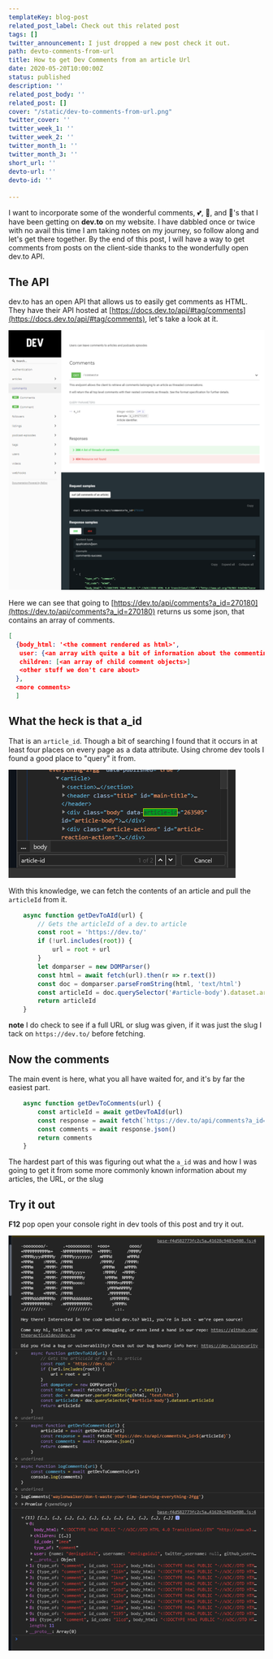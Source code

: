 ```yaml
---
templateKey: blog-post
related_post_label: Check out this related post
tags: []
twitter_announcement: I just dropped a new post check it out.
path: devto-comments-from-url
title: How to get Dev Comments from an article Url
date: 2020-05-20T10:00:00Z
status: published
description: ''
related_post_body: ''
related_post: []
cover: "/static/dev-to-comments-from-url.png"
twitter_cover: ''
twitter_week_1: ''
twitter_week_2: ''
twitter_month_1: ''
twitter_month_3: ''
short_url: ''
devto-url: ''
devto-id: ''

---
```

I want to incorporate some of the wonderful comments, 💕, 🦄, and 🔖's that I have been getting on **dev.to** on my website.  I have dabbled once or twice with no avail this time I am taking notes on my journey, so follow along and let's get there together.  By the end of this post, I will have a way to get comments from posts on the client-side thanks to the wonderfully open dev.to API.

## The API

dev.to has an open API that allows us to easily get comments as HTML.  They have their API hosted at [https://docs.dev.to/api/#tag/comments](https://docs.dev.to/api/#tag/comments), let's take a look at it.

![](/static/dev-to-api-comments.png)

Here we can see that going to [https://dev.to/api/comments?a_id=270180](https://dev.to/api/comments?a_id=270180) returns us some json, that contains an array of comments.

``` json
[
  {body_html: '<the comment rendered as html>',
   user: {<an array with quite a bit of information about the commenting user>},
   children: [<an array of child comment objects>]
   <other stuff we don't care about>
  },
  <more comments>
  ]
```

## What the heck is that a_id

That is an `article_id`.  Though a bit of searching I found that it occurs in at least four places on every page as a data attribute.  Using chrome dev tools I found a good place to "query" it from.

![](/static/dev-to-article-id.png)

With this knowledge, we can fetch the contents of an article and pull the `articleId` from it.

``` javascript
    async function getDevToAId(url) {
        // Gets the articleId of a dev.to article
        const root = 'https://dev.to/'
        if (!url.includes(root)) {
            url = root + url
        }
        let domparser = new DOMParser()
        const html = await fetch(url).then(r => r.text())
        const doc = domparser.parseFromString(html, 'text/html')
        const articleId = doc.querySelector('#article-body').dataset.articleId
        return articleId
    }
```

**note**  I do check to see if a full URL or slug was given, if it was just the slug I tack on `https://dev.to/` before fetching.

## Now the comments

The main event is here, what you all have waited for, and it's by far the easiest part.

``` javascript
    async function getDevToComments(url) {
        const articleId = await getDevToAId(url)
        const response = await fetch(`https://dev.to/api/comments?a_id=${articleId}`)
        const comments = await response.json()
        return comments
    }
```

The hardest part of this was figuring out what the `a_id` was and how I was going to get it from some more commonly known information about my articles, the URL, or the slug

## Try it out

**F12** pop open your console right in dev tools of this post and try it out.

![](/static/dev-to-comments-in-devtools.png)